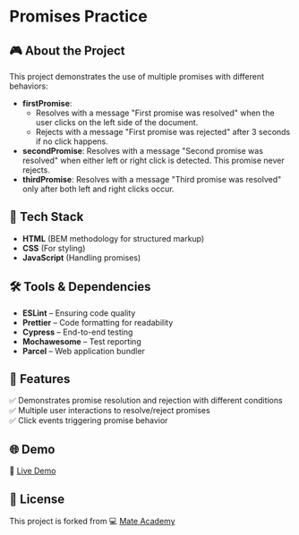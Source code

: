# Promises Practice

## 🎮 About the Project
This project demonstrates the use of multiple promises with different behaviors:
- **firstPromise**: 
  - Resolves with a message "First promise was resolved" when the user clicks on the left side of the document.
  - Rejects with a message "First promise was rejected" after 3 seconds if no click happens.
- **secondPromise**: Resolves with a message "Second promise was resolved" when either left or right click is detected. This promise never rejects.
- **thirdPromise**: Resolves with a message "Third promise was resolved" only after both left and right clicks occur.

## 🚀 Tech Stack
- **HTML** (BEM methodology for structured markup)
- **CSS** (For styling)
- **JavaScript** (Handling promises)

## 🛠️ Tools & Dependencies
- **ESLint** – Ensuring code quality  
- **Prettier** – Code formatting for readability  
- **Cypress** – End-to-end testing  
- **Mochawesome** – Test reporting  
- **Parcel** – Web application bundler  

## 📌 Features
✅ Demonstrates promise resolution and rejection with different conditions  
✅ Multiple user interactions to resolve/reject promises  
✅ Click events triggering promise behavior  

## 🌐 Demo
🔗 [Live Demo](https://AndriiZakharenko.github.io/promises-practice/)

## 📜 License
This project is forked from 💻 [Mate Academy](https://github.com/mate-academy/js_promises_practice_DOM)
